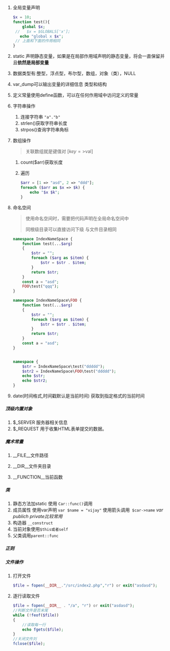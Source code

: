 1. 全局变量声明

   ```php
   $x = 10;
   function test(){
       global $x;
    //   $x = $GLOBALS['x'];
      echo "global x $x";
    // 上面和下面的作用相同
   }
   ```

2. static 声明静态变量，如果是在局部作用域声明的静态变量，将会一直保留并且**依然是局部变量**

3. 数据类型有:整型，浮点型，布尔型，数组，对象（类），NULL

4. var_dump可以输出变量的详细信息 类型和结构

5. 定义常量使用define函数，可以在任何作用域中访问定义的常量

6. 字符串操作

   1. 连接字符串 `"a"."b"`
   2. strlen()获取字符串长度
   3. strpos()查询字符串角标

7. 数组操作

   > 关联数组就是键值对 [$key=>$val]

   1. count($arr)获取长度

   2. 遍历

      ```php
      $arr = [1 => "asd", 2 => "ddd"];
      foreach ($arr as $x => $k) {
          echo "$x $k";
      }
      ```

8. 命名空间

   > 使用命名空间时，需要把代码声明在全局命名空间中
   >
   > 同根级目录可以直接访问下级 与文件目录相同

   ```php
   namespace IndexNameSpace {
       function test(...$arg)
       {
           $str = "";
           foreach ($arg as $item) {
               $str = $str . $item;
           }
           return $str;
       }
       const a = "asd";
       FOO\test("qqq");
   }
   
   namespace IndexNameSpace\FOO {
       function test(...$arg)
       {
           $str = "";
           foreach ($arg as $item) {
               $str = $str . $item;
           }
           return $str;
       }
       const a = "asd";
   }
   
   
   namespace {
       $str = IndexNameSpace\test("ddddd");
       $str2 = IndexNameSpace\FOO\test("ddddd");
       echo $str;
       echo $str2;
   }
   
   ```

9. date(时间格式,时间戳默认是当前时间) 获取到指定格式的当前时间

   







##### 顶级内置对象

1. $_SERVER 服务器相关信息
2. $_REQUEST 用于收集HTML表单提交的数据。

##### 魔术常量

1. __FILE\_\_文件路径

2. __DIR\_\_文件夹目录

3. __FUNCTION\_\_当前函数



##### 类

1. 静态方法加static 使用 `Car::func()`调用
2. 成员属性 使用var声明 `var $name = "vijay"` 使用箭头调用` $car->name`   *var publich private比较常用*
3. 构造器 `__construct `
4. 当前对象使用`$this或者self`
5. 父类调用`parent::func`





##### 正则







##### 文件操作

1. 打开文件

   ```php
   $file = fopen(__DIR__."/src/index2.php","r") or exit("asdasd");
   
   ```

2. 逐行读取文件

   ```php
   $file = fopen(__DIR__ . "/a", "r") or exit("asdasd");
   //判断文件是否末尾
   while (!feof($file))
   {
       //读取每一行
       echo fgets($file);
   }
   //关闭文件刘
   fclose($file);
   ```

   

